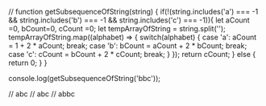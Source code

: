 //
function getSubsequenceOfString(string) {
if(!(string.includes('a') === -1 && string.includes('b') === -1 && string.includes('c') === -1)){
let aCount =0, bCount=0, cCount =0;
let tempArrayOfString = string.split('');
tempArrayOfString.map((alphabet) => {
 switch(alphabet) {
case 'a':
aCount = 1 + 2 * aCount; 
break;
case 'b': 
bCount = aCount + 2 * bCount; 
break;
case 'c': 
cCount = bCount + 2 * cCount;
break;
}
});
 return cCount;
} else {
return 0;
}
}

console.log(getSubsequenceOfString('bbc'));

// abc
// abc
// abbc
